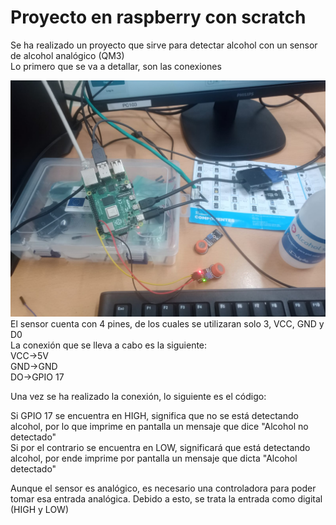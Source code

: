# Proyecto en raspberry con scratch

Se ha realizado un proyecto que sirve para detectar alcohol con un sensor de alcohol analógico (QM3)  
Lo primero que se va a detallar, son las conexiones  

![conexiones](/img/WhatsAppImage2025-04-22at11.19.06.jpeg)  
El sensor cuenta con 4 pines, de los cuales se utilizaran solo 3, VCC, GND y D0  
La conexión que se lleva a cabo es la siguiente:  
VCC->5V  
GND->GND  
DO->GPIO 17  

Una vez se ha realizado la conexión, lo siguiente es el código:  

Si GPIO 17 se encuentra en HIGH, significa que no se está detectando alcohol, por lo que imprime en pantalla un mensaje que dice "Alcohol no detectado"  
Si por el contrario se encuentra en LOW, significará que está detectando alcohol, por ende imprime por pantalla un mensaje que dicta "Alcohol detectado"  

Aunque el sensor es analógico, es necesario una controladora para poder tomar esa entrada analógica. Debido a esto, se trata la entrada como digital (HIGH y LOW)
